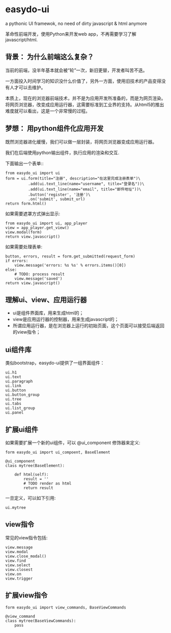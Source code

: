 # easydo-ui
a pythonic UI framewok, no need of dirty javascript &amp; html anymore

革命性前端开发，使用Python来开发web app，不再需要学习了解javascript/html.

## 背景： 为什么前端这么复杂？

当前的前端，没半年基本就会被“轮”一次，新旧更替，开发者叫苦不迭。

一方面投入时间学习的知识没什么价值了，另外一方面，使用旧技术的产品变得没有人才可以去维护。

本质上，现在的浏览器前端技术，并不是为应用开发所准备的，而是为网页渲染。将网页浏览器，改变成应用运行器，这需要标准到工业界的支持。从html5的推出难度就可以看出，这是一个非常慢的过程。

## 梦想： 用python组件化应用开发

既然浏览器进化缓慢，我们可以做一层封装，将网页浏览器变成应用运行器。

我们在后端使用python输出组件，执行应用的渲染和交互.

下面输出一个表单::

    from easydo_ui import ui
    form = ui.form(title="注册", description="在这里完成注册表单")\
              .add(ui.text_line(name="username", title="登录名"))\
              .add(ui.text_line(name="email", title="邮件地址"))\
              .button('register', '注册')\
              .on('submit', submit_url)
    return form.html()

如果需要遮罩方式弹出显示:

    from easydo_ui import ui, app_player
    view = app_player.get_view()
    view.modal(form)
    return view.javascript()

如果需要处理表单:

    button, errors, result = form.get_submitted(request_form)
    if errors:
        view.message('errors: %s %s' % errors.items()[0])
    else:
        # TODO: process result
        view.message('saved')
    return view.javascript()

##  理解ui、view、应用运行器
  
- ui是组件界面库，用来生成html的；
- view是应用运行器的控制器，用来生成javascript的；
- 所谓应用运行器，是在浏览器上运行的初始页面，这个页面可以接受后端返回的view指令；

## ui组件库

类似bootstrap，easydo-ui提供了一组界面组件：

    ui.h1
    ui.text
    ui.paragraph
    ui.link
    ui.button
    ui.button_group
    ui.tree
    ui.tabs
    ui.list_group
    ui.panel

## 扩展ui组件

如果需要扩展一个新的ui组件，可以 @ui_component 修饰器来定义:

    form easydo_ui import ui_compoent, BaseElement
    
    @ui_component
    class mytree(BaseElement):
    
        def html(self):
            result = ''
            # TODO render as html
            return result

一旦定义，可以如下引用:

    ui.mytree

## view指令

常见的view指令包括:

    view.message
    view.modal
    view.close_modal()
    view.find
    view.select
    view.closest
    view.on
    view.trigger

## 扩展view指令

    form easydo_ui import view_commands, BaseViewCommands

    @view_command
    class mytree(BaseViewCommands):
        pass
